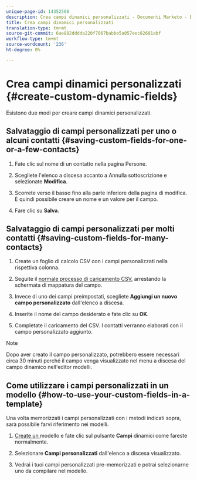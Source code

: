 ```yaml
---
unique-page-id: 14352508
description: Crea campi dinamici personalizzati - Documenti Marketo - Documentazione prodotto
title: Crea campi dinamici personalizzati
translation-type: tm+mt
source-git-commit: 6ae882dddda220f7067babbe5a057eec82601abf
workflow-type: tm+mt
source-wordcount: '236'
ht-degree: 0%

---
```



# Crea campi dinamici personalizzati {#create-custom-dynamic-fields}

Esistono due modi per creare campi dinamici personalizzati.

## Salvataggio di campi personalizzati per uno o alcuni contatti {#saving-custom-fields-for-one-or-a-few-contacts}

1. Fate clic sul nome di un contatto nella pagina Persone.

1. Scegliete l&#39;elenco a discesa accanto a Annulla sottoscrizione e selezionate **Modifica**.

1. Scorrete verso il basso fino alla parte inferiore della pagina di modifica. È quindi possibile creare un nome e un valore per il campo.

1. Fare clic su **Salva**.

## Salvataggio di campi personalizzati per molti contatti {#saving-custom-fields-for-many-contacts}

1. Create un foglio di calcolo CSV con i campi personalizzati nella rispettiva colonna.

1. Seguite il [normale processo di caricamento CSV](/help/marketo/product-docs/marketo-sales-connect/people/managing-contacts/import-contacts-via-csv.md), arrestando la schermata di mappatura del campo.

1. Invece di uno dei campi preimpostati, scegliete **Aggiungi un nuovo campo personalizzato** dall&#39;elenco a discesa.

1. Inserite il nome del campo desiderato e fate clic su **OK**.

1. Completate il caricamento del CSV. I contatti verranno elaborati con il campo personalizzato aggiunto.

>[!NOTE]
>
>Dopo aver creato il campo personalizzato, potrebbero essere necessari circa 30 minuti perché il campo venga visualizzato nel menu a discesa del campo dinamico nell&#39;editor modelli.

## Come utilizzare i campi personalizzati in un modello {#how-to-use-your-custom-fields-in-a-template}

Una volta memorizzati i campi personalizzati con i metodi indicati sopra, sarà possibile farvi riferimento nei modelli.

1. [Create un ](/help/marketo/product-docs/marketo-sales-connect/templates/create-a-new-template.md) modello e fate clic sul pulsante  **Campi** dinamici come fareste normalmente.

1. Selezionare **Campi personalizzati** dall&#39;elenco a discesa visualizzato.

1. Vedrai i tuoi campi personalizzati pre-memorizzati e potrai selezionarne uno da compilare nel modello.
